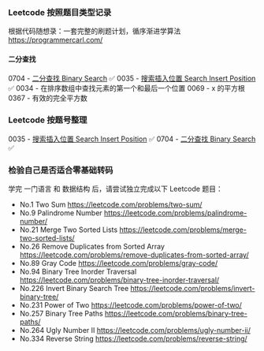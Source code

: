 ### Leetcode 按照题目类型记录

根据代码随想录：一套完整的刷题计划，循序渐进学算法 https://programmercarl.com/

#### 二分查找

0704 - [二分查找 Binary Search](./Leetcode/0704-BinarySearch/) ✅
0035 - [搜索插入位置 Search Insert Position](./Leetcode/0035-SearchInsertPosition/) ✅
0034 - 在排序数组中查找元素的第一个和最后一个位置
0069 - x 的平方根
0367 - 有效的完全平方数

### Leetcode 按题号整理

0035 - [搜索插入位置 Search Insert Position](./Leetcode/0035-SearchInsertPosition/) ✅
0704 - [二分查找 Binary Search](./Leetcode/0704-BinarySearch/) ✅

### 检验自己是否适合零基础转码

学完 一门语言 和 数据结构 后，请尝试独立完成以下 Leetcode 题目：

- No.1 Two Sum https://leetcode.com/problems/two-sum/
- No.9 Palindrome Number https://leetcode.com/problems/palindrome-number/
- No.21 Merge Two Sorted Lists https://leetcode.com/problems/merge-two-sorted-lists/
- No.26 Remove Duplicates from Sorted Array https://leetcode.com/problems/remove-duplicates-from-sorted-array/
- No.89 Gray Code https://leetcode.com/problems/gray-code/
- No.94 Binary Tree Inorder Traversal https://leetcode.com/problems/binary-tree-inorder-traversal/
- No.226 Invert Binary Search Tree https://leetcode.com/problems/invert-binary-tree/
- No.231 Power of Two https://leetcode.com/problems/power-of-two/
- No.257 Binary Tree Paths https://leetcode.com/problems/binary-tree-paths/
- No.264 Ugly Number II https://leetcode.com/problems/ugly-number-ii/
- No.334 Reverse String https://leetcode.com/problems/reverse-string/
